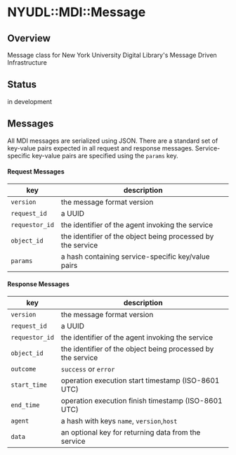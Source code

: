 NYUDL::MDI::Message
===================

## Overview
Message class for New York University Digital Library's Message Driven
Infrastructure

## Status
in development

## Messages
All MDI messages are serialized using JSON.
There are a standard set of key-value pairs expected in all request
and response messages.
Service-specific key-value pairs are specified using the `params` key.

#### Request Messages

| key | description |
|-----|-------------|
|`version`|the message format version |
|`request_id`| a UUID  |
|`requestor_id`|the identifier of the agent invoking the service  |
|`object_id`|    the identifier of the object being processed by the service  |
|`params` |      a hash containing service-specific key/value pairs  |

#### Response Messages

| key | description |
|-----|-------------|
|`version`|    the message format version  |
|`request_id`|  a UUID  |
|`requestor_id` |the identifier of the agent invoking the service  |
|`object_id`   | the identifier of the object being processed by the service  |
|`outcome`    |  `success` or `error`  |
|`start_time`|   operation execution start  timestamp (ISO-8601 UTC)  |
|`end_time`|     operation execution finish timestamp (ISO-8601 UTC)  |
|`agent` |       a hash with keys `name`, `version`,`host`  |
|`data` |        an optional key for returning data from the service  |
